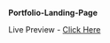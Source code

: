 **Portfolio-Landing-Page**

Live Preview -  [Click Here](https://portfolio-landing-page-1.netlify.app/)
